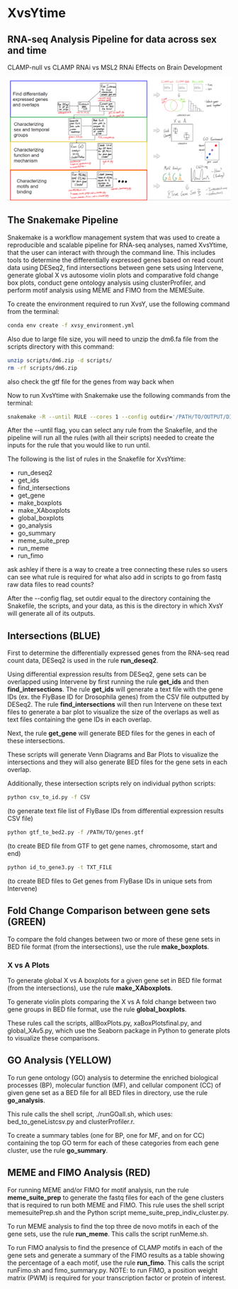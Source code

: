 # XvsYtime
## RNA-seq Analysis Pipeline for data across sex and time
CLAMP-null vs CLAMP RNAi vs MSL2 RNAi Effects on Brain Development

![illustration of pipline](https://github.com/ashleymaeconard/XvsY/blob/develop2/detailed_workflow.PNG)

## The Snakemake Pipeline

Snakemake is a workflow management system that was used to create a reproducible and scalable pipeline for RNA-seq analyses, named XvsYtime, that the user can interact with through the command line. This includes tools to determine the differentially expressed genes based on read count data using DESeq2, find intersections between  gene sets using Intervene, generate global X vs autosome violin plots and comparative fold change box plots, conduct gene ontology analysis using clusterProfiler, and perform motif analysis using MEME and FIMO from the MEMESuite.

To create the environment required to run XvsY, use the following command from the terminal:
```bash
conda env create -f xvsy_environment.yml
```

Also due to large file size, you will need to unzip the dm6.fa file from the scripts directory with this command:
```bash
unzip scripts/dm6.zip -d scripts/
rm -rf scripts/dm6.zip
```
also check the gtf file for the genes from way back when

Now to run XvsYtime with Snakemake use the following commands from the terminal:
```bash
snakemake -R --until RULE --cores 1 --config outdir='/PATH/TO/OUTPUT/DIRECTORY/'
```

After the --until flag, you can select any rule from the Snakefile, and the pipeline will run all the rules (with all their scripts) needed to create the inputs for the rule that you would like to run until.

The following is the list of rules in the Snakefile for XvsYtime:
* run_deseq2
* get_ids
* find_intersections
* get_gene
* make_boxplots
* make_XAboxplots
* global_boxplots
* go_analysis
* go_summary
* meme_suite_prep
* run_meme
* run_fimo

ask ashley if there is a way to create a tree connecting these rules so users can see what rule is required for what
also add in scripts to go from fastq raw data files to read counts?

After the --config flag, set outdir equal to the directory containing the Snakefile, the scripts, and your data, as this is the directory in which XvsY will
generate all of its outputs.


## Intersections (BLUE)
First to determine the differentially expressed genes from the RNA-seq read count data, DESeq2 is used in the rule **run_deseq2**.

Using differential expression results from DESeq2, gene sets can be overlapped using Intervene by first running the rule **get_ids** and then **find_intersections**. The rule **get_ids** will generate a text file with the gene IDs (ex. the FlyBase ID for Drosophila genes) from the CSV file outputted by DESeq2. The rule **find_intersections** will then run Intervene on these text files to generate a bar plot to visualize the size of the overlaps as well as text files containing the gene IDs in each overlap.

Next, the rule **get_gene** will generate BED files for the genes in each of these intersections. 

These scripts will generate Venn Diagrams and Bar Plots to visualize the intersections and they will also generate BED files for the gene sets in each overlap.

Additionally, these intersection scripts rely on individual python scripts:
```bash
python csv_to_id.py -f CSV
```
(to generate text file list of FlyBase IDs from differential expression results CSV file)
```bash
python gtf_to_bed2.py -f /PATH/TO/genes.gtf 
```
(to create BED file from GTF to get gene names, chromosome, start and end)
```bash
python id_to_gene3.py -t TXT_FILE 
```
(to create BED files to Get genes from FlyBase IDs in unique sets from Intervene)

## Fold Change Comparison between gene sets (GREEN)
To compare the fold changes between two or more of these gene sets in BED file format (from the intersections), use the rule **make_boxplots**.

### X vs A Plots
To generate global X vs A boxplots for a given gene set in BED file format (from the intersections), use the rule **make_XAboxplots**.

To generate violin plots comparing the X vs A fold change between two gene groups in BED file format, use the rule **global_boxplots**.

These rules call the scripts, allBoxPlots.py, xaBoxPlotsfinal.py, and global_XAv5.py, which use the Seaborn package in Python to generate plots to visualize these comparisons.

## GO Analysis (YELLOW)
To run gene ontology (GO) analysis to determine the enriched biological processes (BP), molecular function (MF), and cellular component (CC) of given gene set as a BED file for all BED files in directory, use the rule **go_analysis**.

This rule calls the shell script, ./runGOall.sh, which uses: bed_to_geneListcsv.py and clusterProfiler.r.

To create a summary tables (one for BP, one for MF, and on for CC) containing the top GO term for each of these categories from each gene cluster, use the rule **go_summary**.

## MEME and FIMO Analysis (RED)
For running MEME and/or FIMO for motif analysis, run the rule **meme_suite_prep** to generate the fastq files for each of the gene clusters that is required to run both MEME and FIMO. This rule uses the shell script memesuitePrep.sh and the Python script meme_suite_prep_indiv_cluster.py.

To run MEME analysis to find the top three de novo motifs in each of the gene sets, use the rule **run_meme**. This calls the script runMeme.sh.

To run FIMO analysis to find the presence of CLAMP motifs in each of the gene sets and generate a summary of the FIMO results as a table showing the percentage of a each motif, use the rule **run_fimo**. This calls the script runFimo.sh and fimo_summary.py. NOTE: to run FIMO, a position weight matrix (PWM) is required for your transcription factor or protein of interest.